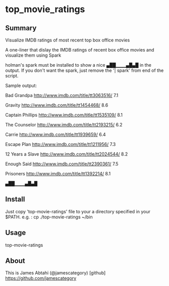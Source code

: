 # top_movie_ratings

## Summary 

 Visualize IMDB ratings of most recent top box office movies

 A one-liner that dislay the IMDB ratings of recent box office movies and visualize them using Spark

 holman's spark must be installed to show a nice ▄██▁▁▁▄█▄█ in the output.
 If you don't want the spark, just remove the '| spark' from end of the script.

 Sample output:

 Bad Grandpa             http://www.imdb.com/title/tt3063516/     7.1 

 Gravity                 http://www.imdb.com/title/tt1454468/     8.6 

 Captain Phillips        http://www.imdb.com/title/tt1535109/     8.1 

 The Counselor           http://www.imdb.com/title/tt2193215/     6.2 

 Carrie                  http://www.imdb.com/title/tt1939659/     6.4 

 Escape Plan             http://www.imdb.com/title/tt1211956/     7.3 

 12 Years a Slave        http://www.imdb.com/title/tt2024544/     8.2 

 Enough Said             http://www.imdb.com/title/tt2390361/     7.5 

 Prisoners               http://www.imdb.com/title/tt1392214/     8.1 

 ▄██▁▁▁▄█▄█

## Install

   Just copy 'top-movie-ratings' file to your a directory specified in your $PATH.
   e.g. :
   cp ./top-movie-ratings ~/bin
   

## Usage

   top-movie-ratings

## About

This is James Abtahi (@jamescategory)
[github] https://github.com/jamescategory